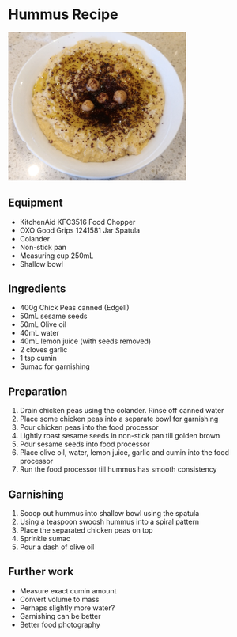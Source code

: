 # Hummus Recipe

<img src="hummus.jpg" width="360"/>

## Equipment 
- KitchenAid KFC3516 Food Chopper
- OXO Good Grips 1241581 Jar Spatula
- Colander
- Non-stick pan
- Measuring cup 250mL
- Shallow bowl 

## Ingredients
- 400g Chick Peas canned (Edgell)
- 50mL sesame seeds
- 50mL Olive oil
- 40mL water 
- 40mL lemon juice (with seeds removed)
- 2 cloves garlic
- 1 tsp cumin 
- Sumac for garnishing

## Preparation
1. Drain chicken peas using the colander. Rinse off canned water
2. Place some chicken peas into a separate bowl for garnishing
3. Pour chicken peas into the food processor
4. Lightly roast sesame seeds in non-stick pan till golden brown
5. Pour sesame seeds into food processor
6. Place olive oil, water, lemon juice, garlic and cumin into the food processor
7. Run the food processor till hummus has smooth consistency

## Garnishing
1. Scoop out hummus into shallow bowl using the spatula
2. Using a teaspoon swoosh hummus into a spiral pattern
3. Place the separated chicken peas on top
4. Sprinkle sumac 
5. Pour a dash of olive oil 

## Further work 
- Measure exact cumin amount
- Convert volume to mass
- Perhaps slightly more water?
- Garnishing can be better
- Better food photography